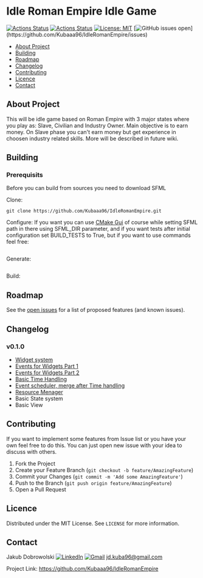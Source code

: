 # Idle Roman Empire Idle Game

[![Actions Status](https://github.com/Kubaaa96/IdleRomanEmpire/workflows/IdleRomanEmpire_x64-linux/badge.svg)](https://github.com/Kubaaa96/IdleRomanEmpire/actions)
[![Actions Status](https://github.com/Kubaaa96/IdleRomanEmpire/workflows/IdleRomanEmpire_x64-windows/badge.svg)](https://github.com/Kubaaa96/IdleRomanEmpire/actions)
[![License: MIT](https://img.shields.io/badge/License-MIT-yellow.svg)](https://opensource.org/licenses/MIT)
[![GitHub issues open](https://img.shields.io/github/issues/Kubaaa96/IdleRomanEmpire.svg?)](https://github.com/Kubaaa96/IdleRomanEmpire/issues)

- [About Project](#about-project)
- [Building](#building)
- [Roadmap](#roadmap)
- [Changelog](#changelog)
- [Contributing](#contributing)
- [Licence](#licence)
- [Contact](#contact)

## About Project
This will be idle game based on Roman Empire with 3 major states where you play as: Slave, Civilian and Industry Owner. Main objective is to earn money. On Slave phase you can't earn money but get experience in choosen industry related skills. More will be described in future wiki.

## Building

### Prerequisits
Before you can build from sources you need to download SFML 


Clone:
```
git clone https://github.com/Kubaaa96/IdleRomanEmpire.git
```
Configure:
If you want you can use [CMake Gui](https://cmake.org/runningcmake/) of course while setting SFML path in there using SFML_DIR parameter, and if you want tests after initial configuration set BUILD_TESTS to True, but if you want to use commands feel free:
```

```

Generate:
```

```

Build:

## Roadmap
See the [open issues](https://github.com/Kubaaa96/IdleRomanEmpire/issues) for a list of proposed features (and known issues).

## Changelog

### v0.1.0
- [Widget system](https://github.com/Kubaaa96/IdleRomanEmpire/pull/15)
- [Events for Widgets Part 1](https://github.com/Kubaaa96/IdleRomanEmpire/pull/21)
- [Events for Widgets Part 2](https://github.com/Kubaaa96/IdleRomanEmpire/pull/22)
- [Basic Time Handling](https://github.com/Kubaaa96/IdleRomanEmpire/pull/11)
- [Event scheduler, merge after Time handling](https://github.com/Kubaaa96/IdleRomanEmpire/pull/12)
- [Resource Menager](https://github.com/Kubaaa96/IdleRomanEmpire/pull/16)
- Basic State system
- Basic View

## Contributing

If you want to implement some features from Issue list or you have your own feel free to do this. You can just open new issue with your idea to discuss with others.

1. Fork the Project
2. Create your Feature Branch (`git checkout -b feature/AmazingFeature`)
3. Commit your Changes (`git commit -m 'Add some AmazingFeature'`)
4. Push to the Branch (`git push origin feature/AmazingFeature`)
5. Open a Pull Request

## Licence
Distributed under the MIT License. See `LICENSE` for more information.

## Contact

Jakub Dobrowolski  [![LinkedIn](https://img.shields.io/badge/linkedin-%230077B5.svg?&logo=linkedin&logoColor=white)](https://www.linkedin.com/in/jakub-dobrowolski/)  [![Gmail](https://img.shields.io/badge/gmail-D14836?&logo=gmail&logoColor=white)](jd.kuba96@gmail.com) jd.kuba96@gmail.com

Project Link: https://github.com/Kubaaa96/IdleRomanEmpire